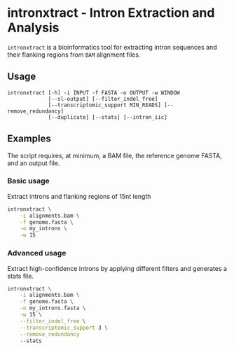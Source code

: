 # intronxtract - Intron Extraction and Analysis

`intronxtract` is a bioinformatics tool for extracting intron sequences and their flanking regions from `BAM` alignment files.

## Usage

```
intronxtract [-h] -i INPUT -f FASTA -o OUTPUT -w WINDOW 
             [--sl-output] [--filter_indel_free] 
             [--transcriptomic_support MIN_READS] [--remove_redundancy] 
             [--duplicate] [--stats] [--intron_iic]
```

## Examples

The script requires, at minimum, a BAM file, the reference genome FASTA, and an output file.

### Basic usage
Extract introns and flanking regions of 15nt length
```bash
intronxtract \
    -i alignments.bam \
    -f genome.fasta \
    -o my_introns \
    -w 15
```
### Advanced usage 
Extract high-confidence introns by applying different filters and generates a stats file.

```bash
intronxtract \
    -i alignments.bam \
    -f genome.fasta \
    -o my_introns.fasta \
    -w 15 \
    --filter_indel_free \
    --transcriptomic_support 3 \
    --remove_redundancy
    --stats 
